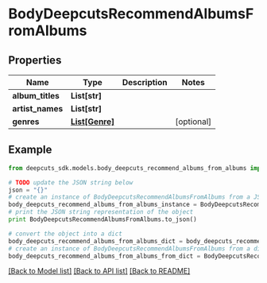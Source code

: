 # BodyDeepcutsRecommendAlbumsFromAlbums


## Properties
Name | Type | Description | Notes
------------ | ------------- | ------------- | -------------
**album_titles** | **List[str]** |  |
**artist_names** | **List[str]** |  |
**genres** | [**List[Genre]**](Genre.md) |  | [optional]

## Example

```python
from deepcuts_sdk.models.body_deepcuts_recommend_albums_from_albums import BodyDeepcutsRecommendAlbumsFromAlbums

# TODO update the JSON string below
json = "{}"
# create an instance of BodyDeepcutsRecommendAlbumsFromAlbums from a JSON string
body_deepcuts_recommend_albums_from_albums_instance = BodyDeepcutsRecommendAlbumsFromAlbums.from_json(json)
# print the JSON string representation of the object
print BodyDeepcutsRecommendAlbumsFromAlbums.to_json()

# convert the object into a dict
body_deepcuts_recommend_albums_from_albums_dict = body_deepcuts_recommend_albums_from_albums_instance.to_dict()
# create an instance of BodyDeepcutsRecommendAlbumsFromAlbums from a dict
body_deepcuts_recommend_albums_from_albums_from_dict = BodyDeepcutsRecommendAlbumsFromAlbums.from_dict(body_deepcuts_recommend_albums_from_albums_dict)
```
[[Back to Model list]](../README.md#documentation-for-models) [[Back to API list]](../README.md#documentation-for-api-endpoints) [[Back to README]](../README.md)
